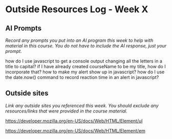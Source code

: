  # Outside Resources Log - Week X


## AI Prompts
_Record any prompts you put into an AI program this week to help with material in this course. You do not have to include the AI response, just your prompt._

how do I use javascript to get a console output changing all the letters in a title to capital?
    if I have already created courseName to be my title, how do I incorporate that?
how to make my alert show up in javascript?
how do I use the date.now() command to record reaction time in an alert in javascript?


## Outside sites
_Link any outside sites you referenced this week. You should exclude any resources/links that were provided in the course material._

https://developer.mozilla.org/en-US/docs/Web/HTML/Element/ul

https://developer.mozilla.org/en-US/docs/Web/HTML/Element/em
